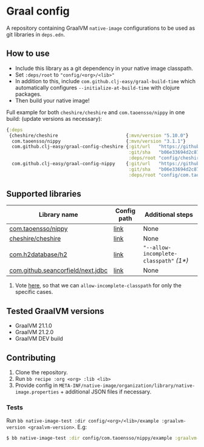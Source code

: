# Graal config

A repository containing GraalVM `native-image` configurations to be used as git
libraries in `deps.edn`.

## How to use

- Include this library as a git dependency in your native image classpath.
- Set `:deps/root` to `"config/<org>/<lib>"`
- In addition to this, include `com.github.clj-easy/graal-build-time` which automatically configures `--initialize-at-build-time` with clojure packages.
- Then build your native image!

Full example for both `cheshire/cheshire` and `com.taoensso/nippy` in one build:
(update versions as necessary):

``` clojure
{:deps
 {cheshire/cheshire                         {:mvn/version "5.10.0"}
  com.taoensso/nippy                        {:mvn/version "3.1.1"}
  com.github.clj-easy/graal-config-cheshire {:git/url   "https://github.com/clj-easy/graal-config"
                                             :git/sha   "b06e33694d2c878169958f7317ea01d9c0353ab4"
                                             :deps/root "config/cheshire/cheshire"}
  com.github.clj-easy/graal-config-nippy    {:git/url   "https://github.com/clj-easy/graal-config"
                                             :git/sha   "b06e33694d2c878169958f7317ea01d9c0353ab4"
                                             :deps/root "config/com.taoensso/nippy"}}}
```

## Supported libraries

  | Library name                                                                   | Config path                                        | Additional steps                         |
  |--------------------------------------------------------------------------------|----------------------------------------------------|------------------------------------------|
  | [com.taoensso/nippy](https://github.com/ptaoussanis/nippy)                     | [link](./config/com.taoensso/nippy)                | None                                     |
  | [cheshire/cheshire](https://github.com/dakrone/cheshire)                       | [link](./config/cheshire/cheshire)                 | None                                     |
  | [com.h2database/h2](https://github.com/h2database/h2database)                  | [link](./config/com.h2database/h2)                 | `"--allow-incomplete-classpath"` *(1\*)* |
  | [com.github.seancorfield/next.jdbc](https://github.com/seancorfield/next-jdbc) | [link](./config/com.github.seancorfield/next.jdbc) | None                                     |


1) Vote [here](https://github.com/oracle/graal/issues/1664), so that we can `allow-incomplete-classpath` for only the specific cases.

## Tested GraalVM versions

   - GraalVM 21.1.0
   - GraalVM 21.2.0
   - GraalVM DEV build

## Contributing

1. Clone the repository.
2. Run `bb recipe :org <org> :lib <lib>`
3. Provide config in
   `META-INF/native-image/organization/library/native-image.properties` +
   additional JSON files if necessary.

### Tests

Run `bb native-image-test :dir config/<org>/<lib>/example :graalvm-version <graalvm-version>`.
E.g:

``` clojure
$ bb native-image-test :dir config/com.taoensso/nippy/example :graalvm-version 21.1.2`.
```
